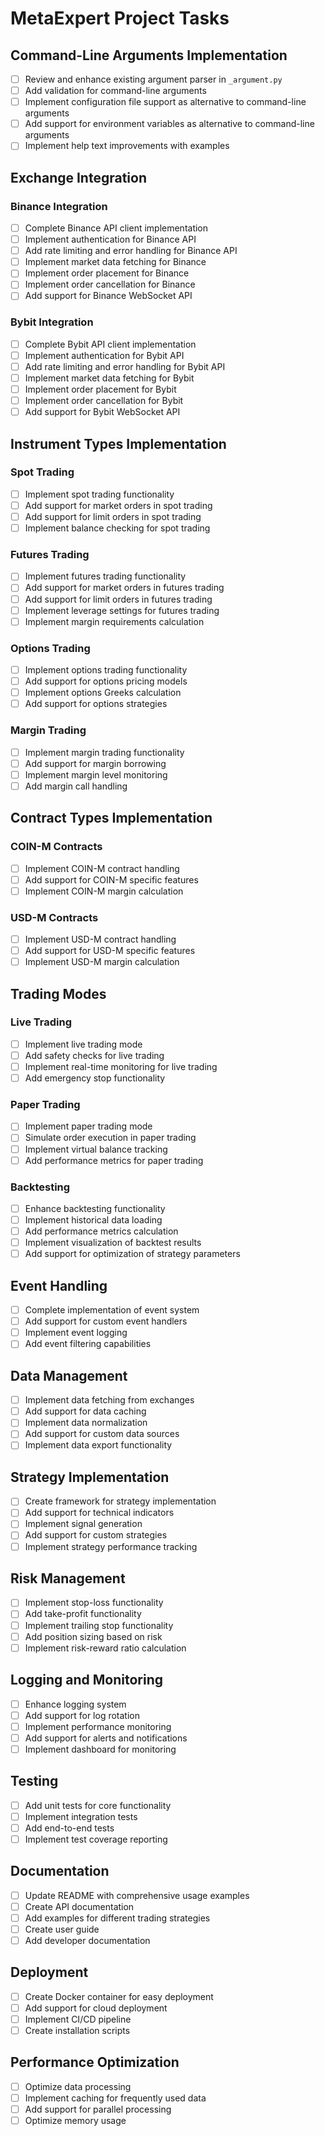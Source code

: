 # MetaExpert Project Tasks

## Command-Line Arguments Implementation

- [ ] Review and enhance existing argument parser in `_argument.py`
- [ ] Add validation for command-line arguments
- [ ] Implement configuration file support as alternative to command-line arguments
- [ ] Add support for environment variables as alternative to command-line arguments
- [ ] Implement help text improvements with examples

## Exchange Integration

### Binance Integration

- [ ] Complete Binance API client implementation
- [ ] Implement authentication for Binance API
- [ ] Add rate limiting and error handling for Binance API
- [ ] Implement market data fetching for Binance
- [ ] Implement order placement for Binance
- [ ] Implement order cancellation for Binance
- [ ] Add support for Binance WebSocket API

### Bybit Integration

- [ ] Complete Bybit API client implementation
- [ ] Implement authentication for Bybit API
- [ ] Add rate limiting and error handling for Bybit API
- [ ] Implement market data fetching for Bybit
- [ ] Implement order placement for Bybit
- [ ] Implement order cancellation for Bybit
- [ ] Add support for Bybit WebSocket API

## Instrument Types Implementation

### Spot Trading

- [ ] Implement spot trading functionality
- [ ] Add support for market orders in spot trading
- [ ] Add support for limit orders in spot trading
- [ ] Implement balance checking for spot trading

### Futures Trading

- [ ] Implement futures trading functionality
- [ ] Add support for market orders in futures trading
- [ ] Add support for limit orders in futures trading
- [ ] Implement leverage settings for futures trading
- [ ] Implement margin requirements calculation

### Options Trading

- [ ] Implement options trading functionality
- [ ] Add support for options pricing models
- [ ] Implement options Greeks calculation
- [ ] Add support for options strategies

### Margin Trading

- [ ] Implement margin trading functionality
- [ ] Add support for margin borrowing
- [ ] Implement margin level monitoring
- [ ] Add margin call handling

## Contract Types Implementation

### COIN-M Contracts

- [ ] Implement COIN-M contract handling
- [ ] Add support for COIN-M specific features
- [ ] Implement COIN-M margin calculation

### USD-M Contracts

- [ ] Implement USD-M contract handling
- [ ] Add support for USD-M specific features
- [ ] Implement USD-M margin calculation

## Trading Modes

### Live Trading

- [ ] Implement live trading mode
- [ ] Add safety checks for live trading
- [ ] Implement real-time monitoring for live trading
- [ ] Add emergency stop functionality

### Paper Trading

- [ ] Implement paper trading mode
- [ ] Simulate order execution in paper trading
- [ ] Implement virtual balance tracking
- [ ] Add performance metrics for paper trading

### Backtesting

- [ ] Enhance backtesting functionality
- [ ] Implement historical data loading
- [ ] Add performance metrics calculation
- [ ] Implement visualization of backtest results
- [ ] Add support for optimization of strategy parameters

## Event Handling

- [ ] Complete implementation of event system
- [ ] Add support for custom event handlers
- [ ] Implement event logging
- [ ] Add event filtering capabilities

## Data Management

- [ ] Implement data fetching from exchanges
- [ ] Add support for data caching
- [ ] Implement data normalization
- [ ] Add support for custom data sources
- [ ] Implement data export functionality

## Strategy Implementation

- [ ] Create framework for strategy implementation
- [ ] Add support for technical indicators
- [ ] Implement signal generation
- [ ] Add support for custom strategies
- [ ] Implement strategy performance tracking

## Risk Management

- [ ] Implement stop-loss functionality
- [ ] Add take-profit functionality
- [ ] Implement trailing stop functionality
- [ ] Add position sizing based on risk
- [ ] Implement risk-reward ratio calculation

## Logging and Monitoring

- [ ] Enhance logging system
- [ ] Add support for log rotation
- [ ] Implement performance monitoring
- [ ] Add support for alerts and notifications
- [ ] Implement dashboard for monitoring

## Testing

- [ ] Add unit tests for core functionality
- [ ] Implement integration tests
- [ ] Add end-to-end tests
- [ ] Implement test coverage reporting

## Documentation

- [ ] Update README with comprehensive usage examples
- [ ] Create API documentation
- [ ] Add examples for different trading strategies
- [ ] Create user guide
- [ ] Add developer documentation

## Deployment

- [ ] Create Docker container for easy deployment
- [ ] Add support for cloud deployment
- [ ] Implement CI/CD pipeline
- [ ] Create installation scripts

## Performance Optimization

- [ ] Optimize data processing
- [ ] Implement caching for frequently used data
- [ ] Add support for parallel processing
- [ ] Optimize memory usage